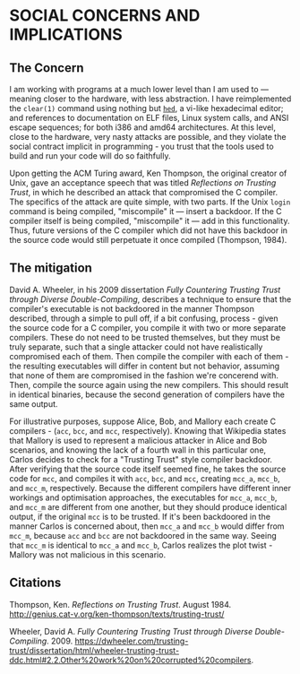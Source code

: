 # SOCIAL CONCERNS AND IMPLICATIONS

## The Concern

I am working with programs at a much lower level than I am used to — meaning closer to the hardware, with less abstraction. I have reimplemented the `clear(1)` command using nothing but [`hed`](https://github.com/fr0zn/hed), a vi-like hexadecimal editor; and references to documentation on ELF files, Linux system calls, and ANSI escape sequences; for both i386 and amd64 architectures. At this level, close to the hardware, very nasty attacks are possible, and they violate the social contract implicit in programming - you trust that the tools used to build and run your code will do so faithfully.

Upon getting the ACM Turing award, Ken Thompson, the original creator of Unix, gave an acceptance speech that was titled *Reflections on Trusting Trust*, in which he described an attack that compromised the C compiler. The specifics of the attack are quite simple, with two parts. If the Unix `login` command is being compiled, "miscompile" it — insert a backdoor. If the C compiler itself is being compiled, "miscompile" it — add in this functionality. Thus, future versions of the C compiler which did not have this backdoor in the source code would still perpetuate it once compiled \(Thompson, 1984\).

## The mitigation

David A. Wheeler, in his 2009 dissertation *Fully Countering Trusting Trust through Diverse Double-Compiling*, describes a technique to ensure that the compiler's executable is not backdoored in the manner Thompson described, through a simple to pull off, if a bit confusing, process - given the source code for a C compiler, you compile it with two or more separate compilers. These do not need to be trusted themselves, but they must be truly separate, such that a single attacker could not have realistically compromised each of them. Then compile the compiler with each of them - the resulting executables will differ in content but not behavior, assuming that none of them are compromised in the fashion we're concerend with. Then, compile the source again using the new compilers. This should result in identical binaries, because the second generation of compilers have the same output.

For illustrative purposes, suppose Alice, Bob, and Mallory each create C compilers - (`acc`, `bcc`, and `mcc`, respectively). Knowing that Wikipedia states that Mallory is used to represent a malicious attacker in Alice and Bob scenarios, and knowing the lack of a fourth wall in this particular one, Carlos decides to check for a "Trusting Trust" style compiler backdoor. After verifying that the source code itself seemed fine, he takes the source code for `mcc`, and compiles it with `acc`, `bcc`, and `mcc`, creating `mcc_a`, `mcc_b`, and `mcc_m`, respectively. Because the different compilers have different inner workings and optimisation approaches, the executables for `mcc_a`, `mcc_b`, and `mcc_m` are different from one another, but they should produce identical output, if the original `mcc` is to be trusted. If it's been backdoored in the manner Carlos is concerned about, then `mcc_a` and `mcc_b` would differ from `mcc_m`, because `acc` and `bcc` are not backdoored in the same way. Seeing that `mcc_m` is identical to `mcc_a` and `mcc_b`, Carlos realizes the plot twist - Mallory was not malicious in this scenario.

## Citations
  Thompson, Ken. *Reflections on Trusting Trust*. August 1984. http://genius.cat-v.org/ken-thompson/texts/trusting-trust/

  Wheeler, David A. *Fully Countering Trusting Trust through Diverse Double-Compiling*. 2009. https://dwheeler.com/trusting-trust/dissertation/html/wheeler-trusting-trust-ddc.html#2.2.Other%20work%20on%20corrupted%20compilers.
